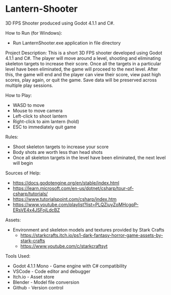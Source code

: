 # Lantern-Shooter
3D FPS Shooter produced using Godot 4.1.1 and C#.

How to Run (for Windows):
- Run LanternShooter.exe application in file directory

Project Description:
This is a short 3D FPS shooter developed using Godot 4.1.1 and C#. The player will move
around a level, shooting and eliminating skeleton targets to increase their score. Once all the
targets in a particular level have been eliminated, the game will proceed to the next level.
After this, the game will end and the player can view their score, view past high scores, play again,
or quit the game. Save data will be preserved across multiple play sessions.

How to Play:
- WASD to move
- Mouse to move camera
- Left-click to shoot lantern
- Right-click to aim lantern (hold)
- ESC to immediately quit game

Rules:
- Shoot skeleton targets to increase your score
- Body shots are worth less than head shots
- Once all skeleton targets in the level have been eliminated, the next level will begin


Sources of Help: 
- https://docs.godotengine.org/en/stable/index.html
- https://learn.microsoft.com/en-us/dotnet/csharp/tour-of-csharp/tutorials/
- https://www.tutorialspoint.com/csharp/index.htm
- https://www.youtube.com/playlist?list=PLQZiuyZoMHcgqP-ERsVE4x4JSFojLdcBZ

Assets: 
- Environment and skeleton models and textures provided by Stark Crafts
	- https://starkcrafts.itch.io/ps1-dark-fantasy-horror-game-assets-by-stark-crafts
	- https://www.youtube.com/c/starkcraftsyt

Tools Used:
- Godot 4.1.1 Mono - Game engine with C# compatibility
- VSCode - Code editor and debugger
- Itch.io - Asset store
- Blender - Model file conversion
- Github - Version control
